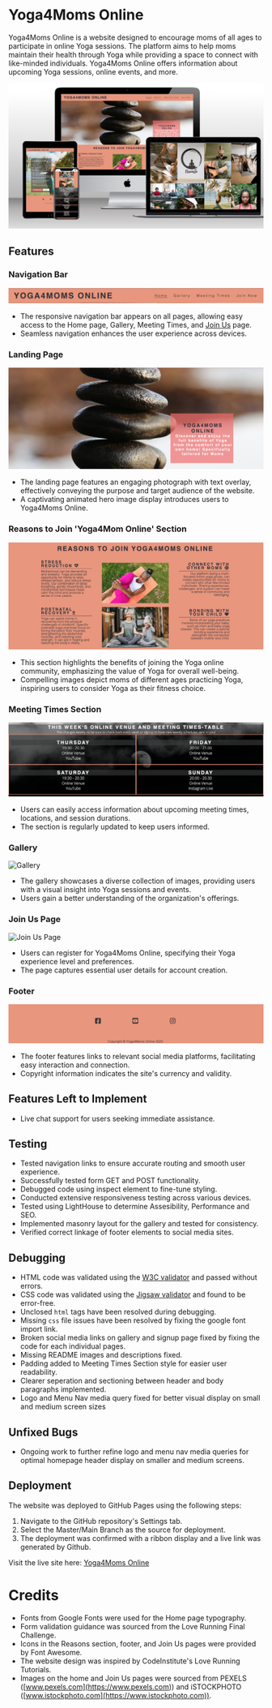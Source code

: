 # Yoga4Moms Online

Yoga4Moms Online is a website designed to encourage moms of all ages to participate in online Yoga sessions. The platform aims to help moms maintain their health through Yoga while providing a space to connect with like-minded individuals. Yoga4Moms Online offers information about upcoming Yoga sessions, online events, and more.

![Yoga4MomsOnline](assets/images/doc/yoga4mompage.png)

## Features

### Navigation Bar

![Navigation Bar](assets/images/doc/y4m_navbar.png)

- The responsive navigation bar appears on all pages, allowing easy access to the Home page, Gallery, Meeting Times, and [Join Us](<https://irishcoders.github.io/yogamomsonline/signup.html>) page.
- Seamless navigation enhances the user experience across devices.

### Landing Page

![Landing Page](assets/images/doc/y4mlanding_mark.png)

- The landing page features an engaging photograph with text overlay, effectively conveying the purpose and target audience of the website.
- A captivating animated hero image display introduces users to Yoga4Moms Online.

### Reasons to Join 'Yoga4Mom Online' Section

![Reasons to Join](assets/images/doc/y4mreasons_section.png)

- This section highlights the benefits of joining the Yoga online community, emphasizing the value of Yoga for overall well-being.
- Compelling images depict moms of different ages practicing Yoga, inspiring users to consider Yoga as their fitness choice.

### Meeting Times Section

![Meeting Times](assets/images/doc/y4m_meetingsection.png)

- Users can easily access information about upcoming meeting times, locations, and session durations.
- The section is regularly updated to keep users informed.

### Gallery

![Gallery](assets/images/doc/y4m_gallery.png)

- The gallery showcases a diverse collection of images, providing users with a visual insight into Yoga sessions and events.
- Users gain a better understanding of the organization's offerings.

### Join Us Page

![Join Us Page](assets/images/doc/y4m_join_us.png)

- Users can register for Yoga4Moms Online, specifying their Yoga experience level and preferences.
- The page captures essential user details for account creation.

### Footer

![Footer](assets/images/doc/y4m_footer.png)

- The footer features links to relevant social media platforms, facilitating easy interaction and connection.
- Copyright information indicates the site's currency and validity.

## Features Left to Implement

- Live chat support for users seeking immediate assistance.

## Testing

- Tested navigation links to ensure accurate routing and smooth user experience.
- Successfully tested form GET and POST functionality.
- Debugged code using inspect element to fine-tune styling.
- Conducted extensive responsiveness testing across various devices.
- Tested using LightHouse to determine Assesibility, Performance and SEO.
- Implemented masonry layout for the gallery and tested for consistency.
- Verified correct linkage of footer elements to social media sites.

## Debugging

- HTML code was validated using the [W3C validator](<https://validator.w3.org/nu/#textarea>) and passed without errors.
- CSS code was validated using the [Jigsaw validator](<https://jigsaw.w3.org/css-validator/validator>) and found to be error-free.
- Unclosed `html` tags have been resolved during debugging.
- Missing `css` file issues have been resolved by fixing the google font import link.
- Broken social media links on gallery and signup page fixed by fixing the code for each individual pages.
- Missing README images and descriptions fixed.
- Padding added to Meeting Times Section style for easier user readability.
- Clearer seperation and sectioning between header and body paragraphs implemented.
- Logo and Menu Nav media query fixed for better visual display on small and medium screen sizes
  
## Unfixed Bugs

- Ongoing work to further refine logo and menu nav media queries for optimal homepage header display on smaller and medium screens.

## Deployment

  The website was deployed to GitHub Pages using the following steps:

  1. Navigate to the GitHub repository's Settings tab.
  2. Select the Master/Main Branch as the source for deployment.
  3. The deployment was confirmed with a ribbon display and a live link was generated by Github.

Visit the live site here: [Yoga4Moms Online](https://irishcoders.github.io/yogamomsonline/)

# Credits

- Fonts from Google Fonts were used for the Home page typography.
- Form validation guidance was sourced from the Love Running Final Challenge.
- Icons in the Reasons section, footer, and Join Us pages were provided by Font Awesome.
- The website design was inspired by CodeInstitute's Love Running Tutorials.
- Images on the home and Join Us pages were sourced from PEXELS ([www.pexels.com](<https://www.pexels.com>)) and iSTOCKPHOTO ([www.istockphoto.com](https://www.istockphoto.com)).
